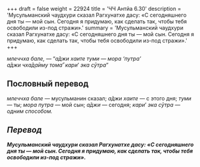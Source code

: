 +++
draft = false
weight = 22924
title = 'ЧЧ Антйа 6.30'
description = 'Мусульманский чаудхури сказал Рагхунатхе дасу: «С сегодняшнего дня ты — мой сын. Сегодня я придумаю, как сделать так, чтобы тебя освободили из-под стражи».'
summary = 'Мусульманский чаудхури сказал Рагхунатхе дасу: «С сегодняшнего дня ты — мой сын. Сегодня я придумаю, как сделать так, чтобы тебя освободили из-под стражи».'
+++

_млеччха бале,_ — “_а̄джи хаите туми_ — _мора ‘путра’  
а̄джи чха̄д̣а̄иму тома̄_’ _кари_’ _эка сӯтра_”

## Пословный перевод

_млеччха_ _бале_ — мусульманин сказал; _а̄джи_ _хаите_ — с этого дня; _туми_ — ты; _мора_ _путра_ — мой сын; _а̄джи_ — сегодня; _кари</em>’_ _<em>эка_ _сӯтра_ — одним способом.

## Перевод

**Мусульманский чаудхури сказал Рагхунатхе дасу: «С сегодняшнего дня ты — мой сын. Сегодня я придумаю, как сделать так, чтобы тебя освободили из-под стражи».**
